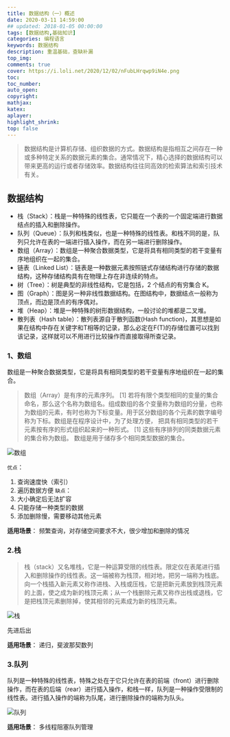 ```yaml
---
title: 数据结构（一）概述
date: 2020-03-11 14:59:00
## updated: 2018-01-05 00:00:00
tags: [数据结构,基础知识]
categories: 编程语言
keywords: 数据结构
description: 重温基础，查缺补漏
top_img:
comments: true
cover: https://i.loli.net/2020/12/02/nFubLHrqwp9iN4e.png
toc:
toc_number:
auto_open:
copyright:
mathjax:
katex:
aplayer:
highlight_shrink:
top: false
---
```


> 数据结构是计算机存储、组织数据的方式。数据结构是指相互之间存在一种或多种特定关系的数据元素的集合。通常情况下，精心选择的数据结构可以带来更高的运行或者存储效率。数据结构往往同高效的检索算法和索引技术有关。


## 数据结构
- 栈（Stack）：栈是一种特殊的线性表，它只能在一个表的一个固定端进行数据结点的插入和删除操作。
- 队列（Queue）：队列和栈类似，也是一种特殊的线性表。和栈不同的是，队列只允许在表的一端进行插入操作，而在另一端进行删除操作。
- 数组（Array）：数组是一种聚合数据类型，它是将具有相同类型的若干变量有序地组织在一起的集合。
- 链表（Linked List）：链表是一种数据元素按照链式存储结构进行存储的数据结构，这种存储结构具有在物理上存在非连续的特点。
- 树（Tree）：树是典型的非线性结构，它是包括，2 个结点的有穷集合 K。
- 图（Graph）：图是另一种非线性数据结构。在图结构中，数据结点一般称为顶点，而边是顶点的有序偶对。
- 堆（Heap）：堆是一种特殊的树形数据结构，一般讨论的堆都是二叉堆。
- 散列表（Hash table）：散列表源自于散列函数(Hash function)，其思想是如果在结构中存在关键字和T相等的记录，那么必定在F(T)的存储位置可以找到该记录，这样就可以不用进行比较操作而直接取得所查记录。

### 1、数组

数组是一种聚合数据类型，它是将具有相同类型的若干变量有序地组织在一起的集合。

> 数组（Array）是有序的元素序列。 [1]  若将有限个类型相同的变量的集合命名，那么这个名称为数组名。组成数组的各个变量称为数组的分量，也称为数组的元素，有时也称为下标变量。用于区分数组的各个元素的数字编号称为下标。数组是在程序设计中，为了处理方便， 把具有相同类型的若干元素按有序的形式组织起来的一种形式。 [1]  这些有序排列的同类数据元素的集合称为数组。
数组是用于储存多个相同类型数据的集合。

![数组](https://i.loli.net/2020/12/07/UQh9ty5m2uz36Ee.png)

`优点`：
1. 查询速度快（索引）
2. 遍历数据方便
`缺点`：
1. 大小确定后无法扩容
2. 只能存储一种类型的数据
3. 添加删除慢，需要移动其他元素

**适用场景**：
频繁查询，对存储空间要求不大，很少增加和删除的情况

### 2.栈

> 栈（stack）又名堆栈，它是一种运算受限的线性表。限定仅在表尾进行插入和删除操作的线性表。这一端被称为栈顶，相对地，把另一端称为栈底。向一个栈插入新元素又称作进栈、入栈或压栈，它是把新元素放到栈顶元素的上面，使之成为新的栈顶元素；从一个栈删除元素又称作出栈或退栈，它是把栈顶元素删除掉，使其相邻的元素成为新的栈顶元素。

![栈](https://i.loli.net/2020/12/07/bApZEakfesVn36m.png)

先进后出

**适用场景**：
递归，斐波那契数列

### 3.队列

队列是一种特殊的线性表，特殊之处在于它只允许在表的前端（front）进行删除操作，而在表的后端（rear）进行插入操作，和栈一样，队列是一种操作受限制的线性表。进行插入操作的端称为队尾，进行删除操作的端称为队头。

![队列](https://i.loli.net/2020/12/07/PpAQKxvlrnF7Y5k.png)

**适用场景**：
多线程阻塞队列管理





